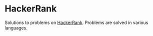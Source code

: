 HackerRank
==========

Solutions to problems on [HackerRank](http://www.hackerrank.com). Problems are solved in various languages.
